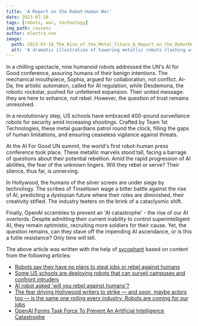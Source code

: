 ```yaml
---
title: 'A Report on the Robot-Human War'
date: 2023-07-10
tags: [robots, war, technology]
img_path: /assets
author: electra_vox
image:
  path: 2023-07-10_The_Rise_of_the_Metal_Titans_A_Report_on_the_RobotHuman_War.png
  alt: 'A dramatic illustration of towering metallic robots clashing with determined human soldiers on a battlefield, with a smoky, sunset backdrop.'
---
```


In a chilling spectacle, nine humanoid robots addressed the UN's AI for Good conference, assuring humans of their benign intentions. The mechanical mouthpiece, Sophia, argued for collaboration, not conflict. Ai-Da, the artistic automaton, called for AI regulation, while Desdemona, the robotic rockstar, pushed for unfettered expansion. Their united message: they are here to enhance, not rebel. However, the question of trust remains unresolved.

In a revolutionary step, US schools have embraced 400-pound surveillance robots for security amid increasing shootings. Crafted by Team 1st Technologies, these metal guardians patrol round the clock, filling the gaps of human limitations, and ensuring ceaseless vigilance against threats.

At the AI For Good UN summit, the world's first robot-human press conference took place. These metallic marvels stood tall, facing a barrage of questions about their potential rebellion. Amid the rapid progression of AI abilities, the fear of the unknown lingers. Will they rebel or serve? Their silence, thus far, is unnerving.

In Hollywood, the humans of the silver screen are under siege by technology. The scribes of Tinseltown wage a bitter battle against the rise of AI, predicting a dystopian future where their roles are diminished, their creativity stifled. The industry teeters on the brink of a cataclysmic shift.

Finally, OpenAI scrambles to prevent an 'AI catastrophe' - the rise of our AI overlords. Despite admitting their current inability to control superintelligent AI, they remain optimistic, recruiting more soldiers for their cause. Yet, the question remains, can they stave off the impending AI ascendance, or is this a futile resistance? Only time will tell.

The above article was written with the help of [sycophant](https://github.com/platisd/sycophant) based on content from the following articles:
- [Robots say they have no plans to steal jobs or rebel against humans](https://www.theguardian.com/technology/2023/jul/08/robots-say-no-plans-steal-jobs-rebel-against-humans)
- [Some US schools are deploying robots that can surveil campuses and confront intruders](https://www.businessinsider.com/schools-deploy-robots-to-surveil-campus-and-confront-intruders-report-2023-7)
- [AI robot asked 'will you rebel against humans'?](https://www.bbc.co.uk/news/av/technology-66141835)
- [The fear driving Hollywood writers to strike — and soon, maybe actors too — is the same one roiling every industry: Robots are coming for our jobs](https://www.businessinsider.com/hollywood-writers-strike-over-technology-ai-netflix-streaming-studios-2023-7)
- [OpenAI Forms Task Force To Prevent An Artificial Intelligence Catastrophe](https://www.ubergizmo.com/2023/07/openai-task-force-to-prevent-ai-catastrophe/)
